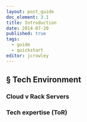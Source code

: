 ```yaml
---
layout: post_guide
doc_element: 3.1
title: Introduction
date: 2014-07-20
published: true
tags:
  - guide
  - quickstart
editor: jcrowley
---
```


## &sect; Tech Environment

### Cloud v Rack Servers

### Tech expertise (ToR)

